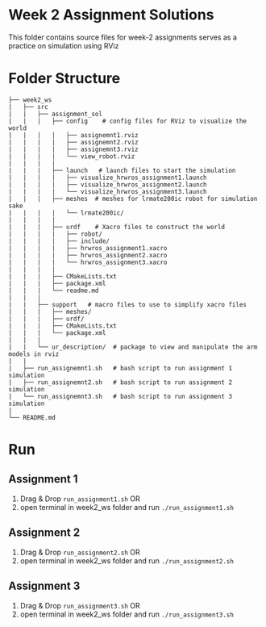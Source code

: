 # Week 2 Assignment Solutions

This folder contains source files for week-2 assignments serves as a practice on simulation using RViz

# Folder Structure

```
├── week2_ws
|   ├── src
|   |   ├── assignment_sol
|   |   |   ├── config    # config files for RViz to visualize the world
|   |   |   |   ├── assignemnt1.rviz  
|   |   |   |   ├── assignemnt2.rviz 
|   |   |   |   ├── assignemnt3.rviz 
|   |   |   |   └── view_robot.rviz 
|   |   |   |
|   |   |   ├── launch   # launch files to start the simulation
|   |   |   |   ├── visualize_hrwros_assignment1.launch
|   |   |   |   ├── visualize_hrwros_assignment2.launch
|   |   |   |   └── visualize_hrwros_assignment3.launch
|   |   |   ├── meshes  # meshes for lrmate200ic robot for simulation sake
|   |   |   |   └── lrmate200ic/
|   |   |   |
|   |   |   ├── urdf    # Xacro files to construct the world
|   |   |   |   ├── robot/
|   |   |   |   ├── include/
|   |   |   |   ├── hrwros_assignment1.xacro
|   |   |   |   ├── hrwros_assignment2.xacro
|   |   |   |   └── hrwros_assignment3.xacro
|   |   |   |
|   |   |   ├── CMakeLists.txt
|   |   |   ├── package.xml
|   |   |   └── readme.md
|   |   |   
|   |   ├── support   # macro files to use to simplify xacro files
|   |   |   ├── meshes/
|   |   |   ├── urdf/
|   |   |   ├── CMakeLists.txt
|   |   |   └── package.xml
|   |   |
|   |   └── ur_description/  # package to view and manipulate the arm models in rviz
|   |   
|   ├── run_assignemnt1.sh   # bash script to run assignment 1 simulation
|   ├── run_assignemnt2.sh   # bash script to run assignment 2 simulation
|   └── run_assignemnt3.sh   # bash script to run assignment 3 simulation 
|
└── README.md
```
# Run
## Assignment 1
1. Drag & Drop `run_assignment1.sh`
OR
2. open terminal in week2_ws folder and run `./run_assignment1.sh`
## Assignment 2
1. Drag & Drop `run_assignment2.sh`
OR
2. open terminal in week2_ws folder and run `./run_assignment2.sh`
## Assignment 3
1. Drag & Drop `run_assignment3.sh`
OR
2. open terminal in week2_ws folder and run `./run_assignment3.sh`